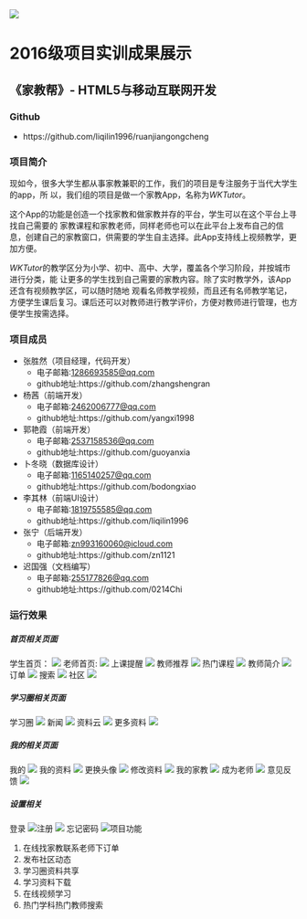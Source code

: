 <div>
	<img src="imgs/logo.png"/>
</div>
<h1>2016级项目实训成果展示</h1>
<h2>《家教帮》- HTML5与移动互联网开发</h2>
<h3>Github</h3>
<ul><li>https://github.com/liqilin1996/ruanjiangongcheng</li></ul>
<h3>项目简介</h3>
<body>
    <p>    现如今，很多大学生都从事家教兼职的工作，我们的项目是专注服务于当代大学生的app，所
以，我们组的项目是做一个家教App，名称为<em>WKTutor</em>。</p>
<p>    这个App的功能是创造一个找家教和做家教并存的平台，学生可以在这个平台上寻找自己需要的
家教课程和家教老师，同样老师也可以在此平台上发布自己的信息，创建自己的家教窗口，供需要的学生自主选择。此App支持线上视频教学，更加方便。</p>
<p>    <em>WKTutor</em>的教学区分为小学、初中、高中、大学，覆盖各个学习阶段，并按城市进行分类，能
让更多的学生找到自己需要的家教内容。除了实时教学外，该App还含有视频教学区，可以随时随地
观看名师教学视频，而且还有名师教学笔记，方便学生课后复习。课后还可以对教师进行教学评价，方便对教师进行管理，也方便学生按需选择。</p>
<h3>项目成员</h3>
<ul>
	<li>张胜然（项目经理，代码开发）
		<ul>
			<li>电子邮箱:<a href="#">1286693585@qq.com</a></li>
			<li>github地址:https://github.com/zhangshengran</li>
		</ul>
	</li>
	<li>杨茜（前端开发）
		<ul>
			<li>电子邮箱:<a href="#">2462006777@qq.com</a></li>
			<li>github地址:https://github.com/yangxi1998</li>
		</ul>
	</li>
	<li>郭艳霞（前端开发）
		<ul>
			<li>电子邮箱:<a href="#">2537158536@qq.com</a></li>
			<li>github地址:https://github.com/guoyanxia</li>
		</ul>
	</li>
	<li>卜冬晓（数据库设计）
		<ul>
			<li>电子邮箱:<a href="#">1165140257@qq.com</a></li>
			<li>github地址:https://github.com/bodongxiao</li>
		</ul>
	</li>
	<li>李其林（前端UI设计）
		<ul>
			<li>电子邮箱:<a href="#">1819755585@qq.com</a></li>
			<li>github地址:https://github.com/liqilin1996</li>
		</ul>
	</li>
	<li>张宁（后端开发）
		<ul>
			<li>电子邮箱:<a href="#">zn993160060@icloud.com</a></li>
			<li>github地址:https://github.com/zn1121</li>
		</ul>
	</li>
	<li>迟国强（文档编写）
		<ul>
			<li>电子邮箱:<a href="#">255177826@qq.com</a></li>
			<li>github地址:https://github.com/0214Chi</li>
		</ul>
	</li>
</ul>
<h3>运行效果</h3>
	<h5>首页相关页面</h5>		
	<span>学生首页：</span>
<img src="imgs/stuhome.png"/>
	<span>老师首页:</span>	
<img src="imgs/teahome.jpg"/>
	<span>上课提醒</span>
<img src="imgs/affairm.png"/>
	<span>教师推荐</span>
<img src="imgs/teacher.png"/>
	<span>热门课程</span>
<img src="imgs/course.png"/>
	<span>教师简介</span>
<img src="imgs/teacherdetail.png"/>
	<span>订单</span>
<img src="imgs/orderdetail.png"/>
	<span>搜索</span>
<img src="imgs/search.png"/>
	<span>社区</span>
<img src="imgs/shequ.jpg"/>
<h5>学习圈相关页面</h5>
	<span>学习圈</span>
<img src="imgs/learn.jpg"/>
	<span>新闻</span>
<img src="imgs/news.jpg"/>
	<span>资料云</span>
<img src="imgs/datamore.png"/>
	<span>更多资料</span>
<img src="imgs/data.png"/>
<h5>我的相关页面</h5>
	<span>我的</span>
<img src="imgs/my.png"/>
	<span>我的资料</span>
<img src="imgs/mine.jpg"/>
	<span>更换头像</span>
<img src="imgs/changehead.png"/>
	<span>修改资料</span>
<img src="imgs/teadata.png"/>
	<span>我的家教</span>
<img src="imgs/mycourse.png"/>
	<span>成为老师</span>
<img src="imgs/beteacher.png"/>
	<span>意见反馈</span>
<img src="imgs/advice.png"/>
<h5>设置相关</h5>
	<span>登录</span>
<img src="imgs/login.png"/
     	<span>注册</span>
<img src="imgs/register.png"/>
	<span>忘记密码</span>
<img src="imgs/forget.png"/

	

<h3>项目功能</h3>
<ol>
	<li>在线找家教联系老师下订单</li>
	<li>发布社区动态</li>
	<li>学习圈资料共享</li>
	<li>学习资料下载</li>
	<li>在线视频学习</li>
	<li>热门学科热门教师搜索</li>
</ol>
</body>
